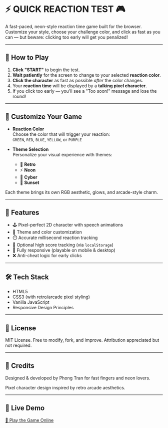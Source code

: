 # ⚡ QUICK REACTION TEST 🎮

A fast-paced, neon-style reaction time game built for the browser. Customize your style, choose your challenge color, and click as fast as you can — but beware: clicking too early will get you penalized!

---

## 🚀 How to Play

1. **Click "START"** to begin the test.
2. **Wait patiently** for the screen to change to your selected **reaction color**.
3. **Click the character** as fast as possible *after* the color changes.
4. Your **reaction time** will be displayed by a **talking pixel character**.
5. If you click too early — you'll see a "Too soon!" message and lose the round!

---

## 🎨 Customize Your Game

- **Reaction Color**  
  Choose the color that will trigger your reaction:  
  `GREEN`, `RED`, `BLUE`, `YELLOW`, or `PURPLE`

- **Theme Selection**  
  Personalize your visual experience with themes:
  - 🌈 **Retro**
  - ⚡ **Neon**
  - 🤖 **Cyber**
  - 🌇 **Sunset**

Each theme brings its own RGB aesthetic, glows, and arcade-style charm.

---

## 🧠 Features

- 🕹️ Pixel-perfect 2D character with speech animations  
- 🎨 Theme and color customization  
- ⏱️ Accurate millisecond reaction tracking  
- 💾 Optional high score tracking (via `localStorage`)  
- 📱 Fully responsive (playable on mobile & desktop)  
- ❌ Anti-cheat logic for early clicks  

---

## 🛠️ Tech Stack

- HTML5  
- CSS3 (with retro/arcade pixel styling)  
- Vanilla JavaScript  
- Responsive Design Principles

---

## 📄 License

MIT License. Free to modify, fork, and improve. Attribution appreciated but not required.

---

## 🙌 Credits

Designed & developed by Phong Tran for fast fingers and neon lovers.

Pixel character design inspired by retro arcade aesthetics.  

---

## 🔗 Live Demo

[🔗 Play the Game Online](#) 

